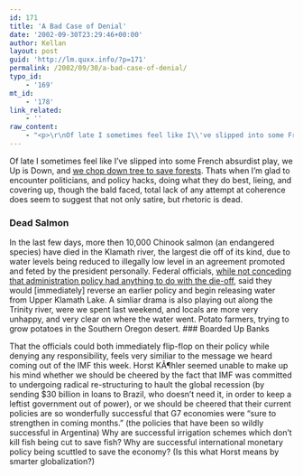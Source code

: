 ```yaml
---
id: 171
title: 'A Bad Case of Denial'
date: '2002-09-30T23:29:46+00:00'
author: Kellan
layout: post
guid: 'http://lm.quxx.info/?p=171'
permalink: /2002/09/30/a-bad-case-of-denial/
typo_id:
    - '169'
mt_id:
    - '178'
link_related:
    - ''
raw_content:
    - "<p>\r\nOf late I sometimes feel like I\\'ve slipped into some French absurdist play, we Up is Down, and \r\n<a href=\\\"http://www.guardian.co.uk/worldsummit2002/story/0,12264,779719,00.html\\\">we chop down tree to save forests</a>.   Thats when I\\'m glad to encounter politicians, and policy hacks, doing what they do best, lieing, and covering up, though the bald faced, total lack of any attempt at coherence does seem to suggest that not only satire, but rhetoric is dead.\r\n</p>\r\n<p>\r\n<h3>Dead Salmon</h3>\r\nIn the last few days, more then 10,000 Chinook salmon (an endangered species) have died in the Klamath river, the largest die off of its kind, due to water levels being reduced to illegally low level in an agreement promoted and feted by the president personally.   Federal officials, \r\n<a href=\\\"http://www.nytimes.com/2002/09/28/science/28KLAM.html\\\">while not conceding that administration policy had anything to do with the die-off</a>, said they would [immediately] reverse an earlier policy and begin releasing water from Upper Klamath Lake.  A simliar drama is also playing out along the Trinity river, were we spent last weekend, and locals are more very unhappy, and very clear on where the water went.  Potato farmers, trying to grow potatoes in the Southern Oregon desert.\r\n</p>\r\n<p>\r\n<h3>Boarded Up Banks</h3>\r\nThat the officials could both immediately flip-flop on their policy while denying any responsibility, feels very similiar to the message we heard coming out of the IMF this week.   Horst KÃ¶hler seemed unable to make up his mind whether we should be cheered by the fact that IMF was committed to undergoing radical re-structuring to hault the global recession (by sending $30 billion in loans to Brazil, who doesn\\'t need it, in order to keep a leftist government out of power), or we should be cheered that their current policies are so wonderfully successful that G7 economies were \\\"sure to strengthen in coming months.\\\" (the policies that have been so wildly successful in Argentina)  Why are successful irrigation schemes which don\\'t kill fish being cut to save fish?  Why are successful international monetary policy being scuttled to save the economy?  (Is this what Horst means by smarter globalization?)\r\n</p>"
---
```


Of late I sometimes feel like I’ve slipped into some French absurdist play, we Up is Down, and [we chop down tree to save forests](http://www.guardian.co.uk/worldsummit2002/story/0,12264,779719,00.html). Thats when I’m glad to encounter politicians, and policy hacks, doing what they do best, lieing, and covering up, though the bald faced, total lack of any attempt at coherence does seem to suggest that not only satire, but rhetoric is dead.

### Dead Salmon

In the last few days, more then 10,000 Chinook salmon (an endangered species) have died in the Klamath river, the largest die off of its kind, due to water levels being reduced to illegally low level in an agreement promoted and feted by the president personally. Federal officials, [while not conceding that administration policy had anything to do with the die-off](http://www.nytimes.com/2002/09/28/science/28KLAM.html), said they would [immediately] reverse an earlier policy and begin releasing water from Upper Klamath Lake. A simliar drama is also playing out along the Trinity river, were we spent last weekend, and locals are more very unhappy, and very clear on where the water went. Potato farmers, trying to grow potatoes in the Southern Oregon desert. ### Boarded Up Banks

That the officials could both immediately flip-flop on their policy while denying any responsibility, feels very similiar to the message we heard coming out of the IMF this week. Horst KÃ¶hler seemed unable to make up his mind whether we should be cheered by the fact that IMF was committed to undergoing radical re-structuring to hault the global recession (by sending $30 billion in loans to Brazil, who doesn’t need it, in order to keep a leftist government out of power), or we should be cheered that their current policies are so wonderfully successful that G7 economies were “sure to strengthen in coming months.” (the policies that have been so wildly successful in Argentina) Why are successful irrigation schemes which don’t kill fish being cut to save fish? Why are successful international monetary policy being scuttled to save the economy? (Is this what Horst means by smarter globalization?) 